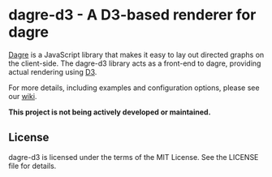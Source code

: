 # dagre-d3 - A D3-based renderer for dagre

[Dagre](https://github.com/cpettitt/dagre) is a JavaScript library that makes it easy to lay out directed graphs on
the client-side. The dagre-d3 library acts as a front-end to dagre, providing
actual rendering using [D3](http://d3js.org).

For more details, including examples and configuration options, please see our
[wiki](https://github.com/cpettitt/dagre-d3/wiki).

**This project is not being actively developed or maintained.**

## License

dagre-d3 is licensed under the terms of the MIT License. See the LICENSE file
for details.
